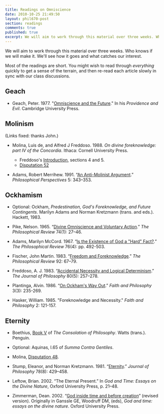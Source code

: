 ```yaml
---
title: Readings on Omniscience
date: 2010-10-25 21:49:50
layout: phil670-post
section: readings
comments: true
published: true
excerpt: We will aim to work through this material over three weeks. Who knows if we will make it. We'll see how it goes and what catches our interest.
---
```


We will aim to work through this material over three weeks. Who knows if we will make it. We'll see how it goes and what catches our interest.

Most of the readings are short. You might wish to read through
*everything* quickly to get a sense of the terrain, and then
re-read each article slowly in sync with our class discussions.

## Geach

+   Geach, Peter. 1977. "[Omniscience and the Future](http://people.cohums.ohio-state.edu/sanson7/courses/local/geach1977.pdf)." In his *Providence and Evil*. Cambridge University Press.

## Molinism

(Links fixed: thanks John.)

+   Molina, Luis de, and Alfred J Freddoso. 1988. *On divine foreknowledge: part IV of the Concordia*. Ithaca: Cornell University Press. <span class="Z3988" title="url_ver=Z39.88-2004&amp;ctx_ver=Z39.88-2004&amp;rft_id=urn%3Aisbn%3A0801421314%20%28alk.%20paper%29&amp;rft_val_fmt=info%3Aofi%2Ffmt%3Akev%3Amtx%3Abook&amp;rft.genre=book&amp;rft.btitle=On%20divine%20foreknowledge%3A%20part%20IV%20of%20the%20Concordia&amp;rft.place=Ithaca&amp;rft.publisher=Cornell%20University%20Press&amp;rft.aufirst=Luis%20de&amp;rft.aulast=Molina&amp;rft.au=Luis%20de%20Molina&amp;rft.au=Alfred%20J%20Freddoso&amp;rft.date=1988&amp;rft.isbn=0801421314%20(alk.%20paper)">&nbsp;</span>
    +   Freddoso's [Introduction](http://people.cohums.ohio-state.edu/sanson7/courses/local/molina1988a.pdf), sections 4 and 5.
    +   [Disputation 52](http://people.cohums.ohio-state.edu/sanson7/courses/local/molina1988ab.pdf)

+   Adams, Robert Merrihew. 1991. “[An Anti-Molinist Argument](http://www.jstor.org/stable/2214100).” *Philosophical Perspectives* 5: 343–353. <span class="Z3988" title="url_ver=Z39.88-2004&amp;ctx_ver=Z39.88-2004&amp;rft_val_fmt=info%3Aofi%2Ffmt%3Akev%3Amtx%3Ajournal&amp;rft.genre=article&amp;rft.atitle=An%20Anti-Molinist%20Argument&amp;rft.jtitle=Philosophical%20Perspectives&amp;rft.volume=5&amp;rft.aufirst=Robert%20Merrihew&amp;rft.aulast=Adams&amp;rft.au=Robert%20Merrihew%20Adams&amp;rft.date=1991&amp;rft.pages=343%E2%80%93353">&nbsp;</span>

## Ockhamism

+   Optional: Ockham, *Predestination, God's Foreknowledge, and Future Contingents*. Marilyn Adams and Norman Kretzmann (trans. and eds.). Hackett, 1983.

+   Pike, Nelson. 1965. “[Divine Omniscience and Voluntary Action](http://www.jstor.org/stable/2183529).” *The Philosophical Review* 74(1): 27–46.
<span class="Z3988" title="url_ver=Z39.88-2004&amp;ctx_ver=Z39.88-2004&amp;rft_val_fmt=info%3Aofi%2Ffmt%3Akev%3Amtx%3Ajournal&amp;rft.genre=article&amp;rft.atitle=Divine%20Omniscience%20and%20Voluntary%20Action&amp;rft.jtitle=The%20Philosophical%20Review&amp;rft.volume=74&amp;rft.issue=1&amp;rft.aufirst=Nelson&amp;rft.aulast=Pike&amp;rft.au=Nelson%20Pike&amp;rft.date=1965&amp;rft.pages=27%E2%80%9346&amp;rft.issn=00318108">&nbsp;</span>

+   Adams, Marilyn McCord. 1967. “[Is the Existence of God a "Hard" Fact?](http://www.jstor.org/stable/2183285).” *The Philosophical Review* 76(4): pp. 492-503.
<span class="Z3988" title="url_ver=Z39.88-2004&amp;ctx_ver=Z39.88-2004&amp;rft_val_fmt=info%3Aofi%2Ffmt%3Akev%3Amtx%3Ajournal&amp;rft.genre=article&amp;rft.atitle=Is%20the%20Existence%20of%20God%20a%20%22Hard%22%20Fact%3F&amp;rft.jtitle=The%20Philosophical%20Review&amp;rft.volume=76&amp;rft.issue=4&amp;rft.aufirst=Marilyn%20McCord&amp;rft.aulast=Adams&amp;rft.au=Marilyn%20McCord%20Adams&amp;rft.date=1967&amp;rft.pages=pp.%20492-503&amp;rft.issn=00318108">&nbsp;</span>

+   Fischer, John Martin. 1983. “[Freedom and Foreknowledge](http://www.jstor.org/stable/2184522).” *The Philosophical Review* 92: 67–79. 
<span class="Z3988" title="url_ver=Z39.88-2004&amp;ctx_ver=Z39.88-2004&amp;rft_val_fmt=info%3Aofi%2Ffmt%3Akev%3Amtx%3Ajournal&amp;rft.genre=article&amp;rft.atitle=Freedom%20and%20Foreknowledge&amp;rft.jtitle=The%20Philosophical%20Review&amp;rft.volume=92&amp;rft.aufirst=John%20Martin&amp;rft.aulast=Fischer&amp;rft.au=John%20Martin%20Fischer&amp;rft.date=1983&amp;rft.pages=67%E2%80%9379">&nbsp;</span>

+   Freddoso, A. J. 1983. “[Accidental Necessity and Logical Determinism](http://www.jstor.org/stable/2026498).” *The Journal of Philosophy* 80(5): 257–278. 
<span class="Z3988" title="url_ver=Z39.88-2004&amp;ctx_ver=Z39.88-2004&amp;rft_val_fmt=info%3Aofi%2Ffmt%3Akev%3Amtx%3Ajournal&amp;rft.genre=article&amp;rft.atitle=Accidental%20Necessity%20and%20Logical%20Determinism&amp;rft.jtitle=The%20Journal%20of%20Philosophy&amp;rft.volume=80&amp;rft.issue=5&amp;rft.aufirst=A.%20J&amp;rft.aulast=Freddoso&amp;rft.au=A.%20J%20Freddoso&amp;rft.date=1983&amp;rft.pages=257%E2%80%93278">&nbsp;</span>

+   Plantinga, Alvin. 1986. “[On Ockham's Way Out](http://people.cohums.ohio-state.edu/sanson7/courses/local/plantinga1986a.pdf).” *Faith and Philosophy* 3(3): 235-269. 
<span class="Z3988" title="url_ver=Z39.88-2004&amp;ctx_ver=Z39.88-2004&amp;rft_val_fmt=info%3Aofi%2Ffmt%3Akev%3Amtx%3Ajournal&amp;rft.genre=article&amp;rft.atitle=On%20Ockham's%20Way%20Out&amp;rft.jtitle=Faith%20and%20Philosophy&amp;rft.volume=3&amp;rft.issue=3&amp;rft.date=1986&amp;rft.pages=235-269">&nbsp;</span>

+   Hasker, William. 1985. "Foreknowledge and Necessity." *Faith and Philosophy* 2: 121-157.

## Eternity

+   Boethius, [Book V](http://people.cohums.ohio-state.edu/sanson7/courses/local/boethius1969a.pdf) of *The Consolation of Philosophy*. Watts (trans.). Penguin.

+   Optional: Aquinas, I.65 of *Summa Contra Gentiles*.

+   Molina, [Disputation 48](http://people.cohums.ohio-state.edu/sanson7/courses/local/molina1988aa.pdf).

+   Stump, Eleanor, and Norman Kretzmann. 1981. “[Eternity](http://www.jstor.org/stable/2026047).” *Journal of Philosophy* 78(8): 429–458. 
<span class="Z3988" title="url_ver=Z39.88-2004&amp;ctx_ver=Z39.88-2004&amp;rft_val_fmt=info%3Aofi%2Ffmt%3Akev%3Amtx%3Ajournal&amp;rft.genre=article&amp;rft.atitle=Eternity&amp;rft.jtitle=Journal%20of%20Philosophy&amp;rft.volume=78&amp;rft.issue=8&amp;rft.aufirst=Eleanor&amp;rft.aulast=Stump&amp;rft.au=Eleanor%20Stump&amp;rft.au=Norman%20Kretzmann&amp;rft.date=1981&amp;rft.pages=429%E2%80%93458">&nbsp;</span>

+   Leftow, Brian. 2002. “The Eternal Present.” In *God and Time: Essays on the Divine Nature*, Oxford University Press, p. 21–48. 
<span class="Z3988" title="url_ver=Z39.88-2004&amp;ctx_ver=Z39.88-2004&amp;rft_val_fmt=info%3Aofi%2Ffmt%3Akev%3Amtx%3Abook&amp;rft.genre=bookitem&amp;rft.atitle=The%20Eternal%20Present&amp;rft.publisher=Oxford%20University%20Press&amp;rft.aufirst=Brian&amp;rft.aulast=Leftow&amp;rft.au=Brian%20Leftow&amp;rft.date=2002&amp;rft.pages=21%E2%80%9348">&nbsp;</span>

+   Zimmerman, Dean. 2002. “[God inside time and before creation](http://fas-philosophy.rutgers.edu/zimmerman/GodInsideTime.pdf)” (revised version). Originally in Ganssle GE, Woodruff DM, (eds), *God and time: essays on the divine nature*. Oxford University Press.
<span class="Z3988" title="url_ver=Z39.88-2004&amp;ctx_ver=Z39.88-2004&amp;rft_val_fmt=info%3Aofi%2Ffmt%3Akev%3Amtx%3Abook&amp;rft.genre=bookitem&amp;rft.atitle=God%20inside%20time%20and%20before%20creation&amp;rft.aufirst=Dean&amp;rft.aulast=Zimmerman&amp;rft.au=Dean%20Zimmerman">&nbsp;</span>


